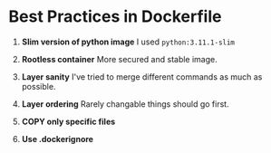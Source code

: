 # Best Practices in Dockerfile

1. **Slim version of python image**
I used `python:3.11.1-slim`

2. **Rootless container**
More secured and stable image.

3. **Layer sanity**
I've tried to merge different commands as much as possible.

4. **Layer ordering**
Rarely changable things should go first.

5. **COPY only specific files**

6. **Use .dockerignore**


